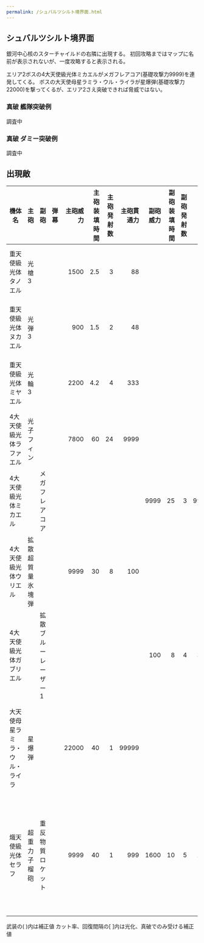 ```yaml
---
permalink: /シュバルツシルト境界面.html
---
```

## シュバルツシルト境界面

銀河中心核のスターチャイルドの右隣に出現する。
初回攻略まではマップに名前が表示されないが、一度攻略すると表示される。

エリア2ボスの4大天使級光体ミカエルがメガフレアコア(基礎攻撃力9999)を連発してくる。
ボスの大天使母星ラミラ・ウル・ライラが星爆弾(基礎攻撃力22000)を撃ってくるが、エリア2さえ突破できれば脅威ではない。


### 真破 艦隊突破例

調査中

### 真破 ダミー突破例

調査中

## 出現敵

<ul class="enemies-list"></ul>

| 機体名                         | 主砲             | 副砲                | 弾幕 | 主砲威力 | 主砲装填時間 | 主砲発射数 | 主砲貫通力 | 副砲威力 | 副砲装填時間 | 副砲発射数 | 副砲貫通力 | 弾幕威力 | 弾幕装填時間 | 弾幕発射数 | 弾幕貫通力 | 機関        | 設計図                     | 実弾カット | Eカット | 爆風カット |  回避率 | 爆風回避率 | 回復間隔 |    装甲 |   速度 | 対火災力 | 対電磁力 |   資金 | 功績値 | 救出人数 | 登場ステージ      |
|--------------------------------|------------------|---------------------|------|---------:|-------------:|-----------:|-----------:|---------:|-------------:|-----------:|-----------:|---------:|-------------:|-----------:|-----------:|-------------|----------------------------|-----------:|--------:|-----------:|--------:|-----------:|----------|--------:|-------:|---------:|---------:|-------:|-------:|---------:|-------------------|
| 重天使級光体タノエル           | 光槍3            |                     |      |     1500 |          2.5 |          3 |         88 |          |              |            |            |          |              |            |            | 小型光体炉A | 天使級光体                 |    調査中% | 調査中% |    調査中% | 調査中% |    調査中% | 調査中秒 |  500000 | 調査中 |   調査中 |   調査中 | 調査中 | 調査中 |   調査中 | 1、2、3、4、5     |
| 重天使級光体ヌカエル           | 光弾3            |                     |      |      900 |          1.5 |          2 |         48 |          |              |            |            |          |              |            |            | 小型光体炉B | 天使級光体                 |    調査中% | 調査中% |    調査中% | 調査中% |    調査中% | 調査中秒 |  600000 | 調査中 |   調査中 |   調査中 | 調査中 | 調査中 |   調査中 | 2、3、4、5        |
| 重天使級光体ミヤエル           | 光輪3            |                     |      |     2200 |          4.2 |          4 |        333 |          |              |            |            |          |              |            |            | 小型光体炉C | 天使級光体                 |    調査中% | 調査中% |    調査中% | 調査中% |    調査中% | 調査中秒 |  700000 | 調査中 |   調査中 |   調査中 | 調査中 | 調査中 |   調査中 | 3、4、5           |
| 4大天使級光体ラファエル        | 光子フィン       |                     |      |     7800 |           60 |         24 |       9999 |          |              |            |            |          |              |            |            | 星生炉E     | 権天使級光体               |    調査中% | 調査中% |    調査中% | 調査中% |    調査中% | 調査中秒 | 1000000 | 調査中 |   調査中 |   調査中 | 調査中 | 調査中 |   調査中 | 1ボス             |
| 4大天使級光体ミカエル          |                  | メガフレアコア      |      |          |              |            |            |     9999 |           25 |          3 |        999 |          |              |            |            | 星生炉E     | 権天使級光体               |    調査中% | 調査中% |    調査中% | 調査中% |    調査中% | 調査中秒 | 1000000 | 調査中 |   調査中 |   調査中 | 調査中 | 調査中 |   調査中 | 2ボス             |
| 4大天使級光体ウリエル          | 拡散超質量氷塊弾 |                     |      |     9999 |           30 |          8 |        100 |          |              |            |            |          |              |            |            | 星生炉E     | 権天使級光体               |    調査中% | 調査中% |    調査中% | 調査中% |    調査中% | 調査中秒 | 1000000 | 調査中 |   調査中 |   調査中 | 調査中 | 調査中 |   調査中 | 3ボス             |
| 4大天使級光体ガブリエル        |                  | 拡散ブルーレーザー1 |      |          |              |            |            |      100 |            8 |          4 |         30 |          |              |            |            | 星生炉E     | 権天使級光体               |    調査中% | 調査中% |    調査中% | 調査中% |    調査中% | 調査中秒 | 1000000 | 調査中 |   調査中 |   調査中 | 調査中 | 調査中 |   調査中 | 4ボス             |
| 大天使母星ラミラ・ウル・ライラ | 星爆弾           |                     |      |    22000 |           40 |          1 |      99999 |          |              |            |            |          |              |            |            | 星生炉F     | 衛星要塞サジタリウス       |    調査中% | 調査中% |    調査中% | 調査中% |    調査中% | 調査中秒 | 1000000 | 調査中 |   調査中 |   調査中 | 調査中 | 調査中 |   調査中 | 5ボス             |
| 熾天使級光体セラフ             | 超重力子榴砲     | 重反物質ロケット    |      |     9999 |           40 |          1 |        999 |     1600 |           10 |          5 |         20 |          |              |            |            | 星生炉F     | 熾天型銀河航行艦セラフィム |    調査中% | 調査中% |    調査中% | 調査中% |    調査中% | 調査中秒 | 1000000 | 調査中 |   調査中 |   調査中 | 調査中 | 調査中 |   調査中 | 5裏ボス(光化以上) |

武装の( )内は補正値
カット率、回復間隔の[ ]内は光化、真破でのみ受ける補正値
